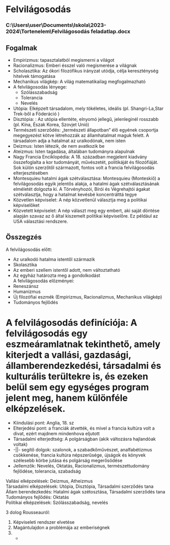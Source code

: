 # Felvilágosodás  
### C:\Users\user\Documents\Iskola\2023-2024\Tortenelem\Felvilágosodás feladatlap.docx  
## Fogalmak  
- Empirizmus: tapasztalatból megismerni a világot  
- Racionalizmus: Emberi ésszel való megismerése a világnak  
- Scholasztika: Az ókori filozófikus irányzat utódja, célja kereszténység hitelvek támogatása  
- Mechanikus világkép: A világ matematikailag megfogalmazható   
- A felvilágosodás lényege:  
  - Szólásszabadság  
  - Tolerancia  
  - Nevelés  
- Utópia: Elképzelt társadalom, mely tökéletes, ideális (pl. Shangri-La,Star Trek-ből a Föderáció )  
- Disztópia: : Az utópia ellentéte, elnyomó jellegű, jelenleginél rosszabb (pl. Kína, Észak Korea, Szovjet Unió)  
- Természeti szerződés: „természeti állapotban” élő egyének csoportja megegyezést kötve létrehozzák az államhatalmat maguk felett. A társadalom adja a hatalmat az uralkodónak, nem isten  
- Deizmus: Isten létezik, de nem avatkozik be  
- Ateizmus: Isten tagadása, általában tudományra alapulnak  
- Nagy Francia Enciklopédia: A 18. században megjelent kiadvány összefoglalta a kor tudományát, művészetét, politikáját és filozófiáját. Sok külön szerzőtől származott, fontos volt a francia felvilágosodás elterjesztésében   
- Montesquieu hatalmi ágak szétválasztása: Montesquieu (Monteskiő) a felvilágosodás egyik jelentős alakja, a hatalmi ágak szétválasztásának elméletét dolgozta ki. A Törvényhozói, Bírói és Végrehajtói ágakat szétválasztja, hogy a hatalmat kevésbé koncentrálttá tegye   
- Közvetlen képviselet: A nép közvetlenül választja meg a politikai képviselőket  
- Közvetett képviselet: A nép választ meg egy embert, aki saját döntése alapján szavaz az ő által kiszemelt politikai képviselőre. Ez például az USA választási rendszere.  
  
## Összegzés  
A felvilágosodás előtt:  
- Az uralkodó hatalma istentől származik  
- Skolasztika  
- Az emberi szellem istentől adott, nem változtatható  
- Az egyház határozta meg a gondolkodást  
A felvilágosodás előzményei:  
- Reneszánsz  
- Humanizmus  
- Új filozófiai eszmék (Empirizmus, Racionalizmus, Mechanikus világkép)  
- Tudományos fejlődés  
# A felvilágosodás definíciója: A felvilágosodás egy eszmeáramlatnak tekinthető, amely kiterjedt a vallási, gazdasági, államberendezkedési, társadalmi és kulturális terültekre is, és ezeken belül sem egy egységes program jelent meg, hanem különféle elképzelések.   
- Kiindulási pont: Anglia, 18. sz  
- Elterjedési pont: a franciák átvették, és mivel a francia kultúra volt a divat, ezért majdnem mindenhova eljutott  
- Társadalmi elterjedtség: A polgárságban (akik változásra hajlandóak voltak)  
- -||- segítő dolgok: szalonok, a szabadkőművészet, analfabétizmus csökkenése, francia kultúra népszerűsége, újságok és könyvek szélesebb körbe jutása és polgárság megerősödése  
- Jellemzők: Nevelés, Oktatás, Racionalizmus, természettudomány fejlődése, tolerancia, szabadság  
  
Vallási elképzelések: Deizmus, Atheizmus  
Társadalmi elképzelések: Utópia, Disztópia, Társadalmi szerződés tana  
Állam berendezkedés: Hatalmi ágak szétosztása, Társadalmi szerződés tana  
Tudományos fejlődés: Oktatás  
Politikai elképzelések: Szólásszabadság, nevelés  
  
3 dolog Rousseauról:  
1. Képviseleti rendszer elvetése  
2. Magántulajdon a problémája az emberiségnek  
3. -  
